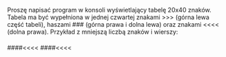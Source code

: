 Proszę napisać program w konsoli wyświetlający tabelę 20x40 znaków.
Tabela ma być wypełniona w jednej czwartej znakami >>> (górna lewa część tabeli), haszami ### (górna prawa i dolna lewa) oraz znakami <<<< (dolna prawa).
Przykład z mniejszą liczbą znaków i wierszy:

>>>>####
>>>>####
####<<<<
####<<<<
